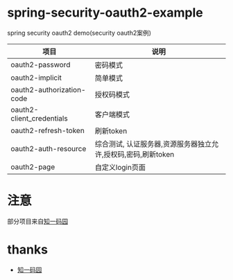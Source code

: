 # spring-security-oauth2-example
spring security oauth2 demo(security oauth2案例)

|项目|说明|
|----|----|
|oauth2-password|密码模式|
|oauth2-implicit|简单模式|
|oauth2-authorization-code|授权码模式|
|oauth2-client_credentials|客户端模式|
|oauth2-refresh-token|刷新token|
|oauth2-auth-resource|	综合测试, 认证服务器,资源服务器独立允许,授权码,密码,刷新token|
|oauth2-page|自定义login页面|


# 注意
部分项目来自[知一码园](https://zhiyi.zone/)

# thanks
* [知一码园](https://zhiyi.zone/)
